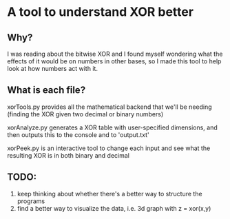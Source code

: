 A tool to understand XOR better
===================
Why?
----------------

I was reading about the bitwise XOR and I found myself wondering what the effects of it would be on numbers in other bases, so I made this tool to help look at how numbers act with it.

What is each file?
----------------

xorTools.py provides all the mathematical backend that we'll be needing (finding the XOR given two decimal or binary numbers)

xorAnalyze.py generates a XOR table with user-specified dimensions, and then outputs this to the console and to 'output.txt'

xorPeek.py is an interactive tool to change each input and see what the resulting XOR is in both binary and decimal 

TODO:
-----------------------
1. keep thinking about whether there's a better way to structure the programs
2. find a better way to visualize the data, i.e. 3d graph with z = xor(x,y)
